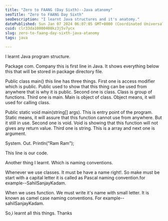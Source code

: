 ```yaml
---
title: "Zero to FAANG (Day Sixth)--Java atanomy"
seoTitle: "Zero to FAANG Day Sixth"
seoDescription: "I learnt Java structures and it's anatomy."
datePublished: Sun Jan 07 2024 06:07:05 GMT+0000 (Coordinated Universal Time)
cuid: clr33da10000408kz3j5v7ycx
slug: zero-to-faang-day-sixth-java-atanomy
tags: java

---
```


I learnt Java program structure.

Package com. Company this is first line in Java. It shows everything below this that will be stored in package directory file.

Public class main() this line has three things. First one is access modifier which is public. Public used to show that this thing can be used from anywhere that is why it is public. Second one is class. Class is group of functions. Third one is main. Main is object of class. Object means, it will used for calling class.

Public static void main(string\[\] args). This is entry point of the program. Static means, it will assure that this function cannot use from anywhere. But it still in use. Second one is void. Void is showing that this function will not gives any return value. Third one is string. This is a array and next one is argument.

System. Out. Println("Ram Ram");

This line is our code.

Another thing I learnt. Which is naming conventions.

Whenever we use classes. It must be have a name right!. So make must be start with a capital letter it is called as Pascal naming convention.for example--SahilSanjayKadam.

When we uses function. We must write it's name with small letter. It is known as camel case naming conventions. For example--sahilSanjayKadam.

So,i learnt all this things. Thanks